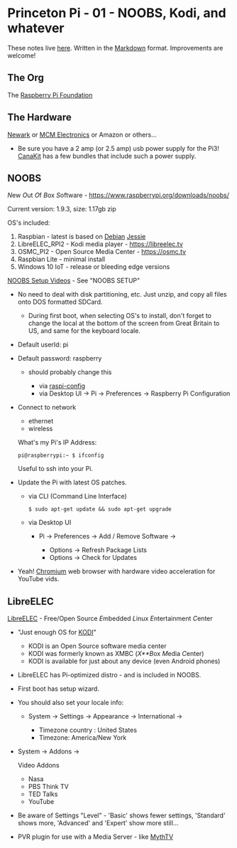 Princeton Pi - 01 - NOOBS, Kodi, and whatever
=============================================

These notes live [here](https://github.com/bhamail/princeton-pi-01.git). 
Written in the [Markdown](https://daringfireball.net/projects/markdown/syntax) format. 
Improvements are welcome! 

The Org
-------
The [Raspberry Pi Foundation](https://www.raspberrypi.org)

The Hardware
------------
[Newark](http://www.newark.com) or [MCM Electronics](http://www.mcmelectronics.com) or Amazon or others...

* Be sure you have a 2 amp (or 2.5 amp) usb power supply for the Pi3! 
[CanaKit](https://www.amazon.com/CanaKit-Raspberry-Supply-Adapter-Charger/dp/B00MARDJZ4) has a few bundles that include
such a power supply.

NOOBS
-----

*N*ew *O*ut *O*f *B*ox *S*oftware - https://www.raspberrypi.org/downloads/noobs/

Current version: 1.9.3, size: 1.17gb zip

OS's included:

  1. Raspbian - latest is based on [Debian](https://www.debian.org) [Jessie](https://www.debian.org/releases/stable/)
  1. LibreELEC_RPI2 - Kodi media player - https://libreelec.tv
  1. OSMC_PI2 - Open Source Media Center - https://osmc.tv
  1. Raspbian Lite - minimal install
  1. Windows 10 IoT - release or bleeding edge versions
  
[NOOBS Setup Videos](https://www.raspberrypi.org/help/videos/) - See "NOOBS SETUP"

* No need to deal with disk partitioning, etc. Just unzip, and copy all files onto DOS formatted SDCard.

  - During first boot, when selecting OS's to install, don't forget to change the local at the bottom of the screen
  from Great Britain to US, and same for the keyboard locale.

* Default userId: pi

* Default password: raspberry 

    - should probably change this
     
        - via [raspi-config](https://www.raspberrypi.org/documentation/configuration/raspi-config.md)
        - via Desktop UI -> Pi -> Preferences -> Raspberry Pi Configuration

* Connect to network

    - ethernet
    - wireless
    
  What's my Pi's IP Address:

      pi@raspberrypi:~ $ ifconfig

  Useful to ssh into your Pi.

* Update the Pi with latest OS patches.

  - via CLI (Command Line Interface)

        $ sudo apt-get update && sudo apt-get upgrade
      
  - via Desktop UI
  
      - Pi -> Preferences -> Add / Remove Software ->
      
        - Options -> Refresh Package Lists
        - Options -> Check for Updates
        
 * Yeah! [Chromium](https://www.chromium.org) web browser with hardware video acceleration for YouTube vids.
 
LibreELEC
---------

[LibreELEC](https://libreelec.tv) - Free/Open Source *E*mbedded *L*inux *E*ntertainment *C*enter

* "Just enough OS for [KODI](https://kodi.tv)"

  - KODI is an Open Source software media center
  - KODI was formerly known as XMBC (*X**B*ox *M*edia *C*enter)
  - KODI is available for just about any device (even Android phones)

* LibreELEC has Pi-optimized distro - and is included in NOOBS.

* First boot has setup wizard.

* You should also set your locale info:

  - System -> Settings -> Appearance -> International ->
   
     - Timezone country : United States
     - Timezone: America/New York

* System -> Addons -> 
 
   Video Addons
   
     - Nasa
     - PBS Think TV
     - TED Talks
     - YouTube

* Be aware of Settings "Level" - 'Basic' shows fewer settings, 'Standard' shows more, 
  'Advanced' and 'Expert' show more still...
  
* PVR plugin for use with a Media Server - like [MythTV](http://mythtv.org)
